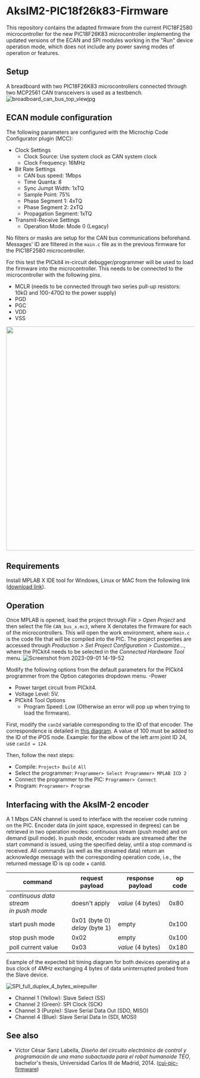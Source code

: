 # AksIM2-PIC18f26k83-Firmware
This repository contains the adapted firmware from the current PIC18F2580 microcontroller for the new PIC18F26K83 microcontroller implementing the updated versions of the ECAN and SPI modules working in the "Run" device operation mode, which does not include any power saving modes of operation or features. 



## Setup
A breadboard with two PIC18F26K83 microcontrollers connected through two MCP2561 CAN transceivers is used as a testbench.
![broadboard_can_bus_top_viewjpg](https://github.com/AlbertoRodriguezSanz/CAN-Bus-Test/assets/95371514/c0f4a20e-199d-4b0a-b0b2-8a69f7578277)

## ECAN module configuration
The following parameters are configured with the Microchip Code Configurator plugin (MCC):
- Clock Settings
  - Clock Source: Use system clock as CAN system clock
  - Clock Frequency: 16MHz
- Bit Rate Settings
  - CAN bus speed: 1Mbps
  - Time Quanta: 8
  - Sync Jumpt Width: 1xTQ
  - Sample Point: 75%
  - Phase Segment 1: 4xTQ
  - Phase Segment 2: 2xTQ
  - Propagation Segment: 1xTQ
- Transmit-Receive Settings
  - Operation Mode: Mode 0 (Legacy)

No filters or masks are setup for the CAN bus communications beforehand. Messages' ID are filtered in the `main.c` file as in the previous firmware for the PIC18F2580 microcontroller.

For this test the PICkit4 in-circuit debugger/programmer will be used to load the firmware into the microcontroller. This needs to be connected to the microcontroller with the following pins.
- MCLR (needs to be connected through two series pull-up resistors: 10kΩ and 100-470Ω to the power supply)
- PGD
- PGC
- VDD
- VSS

<p align = "center">
<img src="https://github.com/AlbertoRodriguezSanz/aksim_2_pic_firmware/assets/95371514/3c4a5d15-1f9f-4ac2-9d40-555727d5c120" width = "600" />
</p>
  
## Requirements

Install MPLAB X IDE tool for Windows, Linux or MAC from the following link ([download link](https://www.microchip.com/en-us/tools-resources/develop/mplab-x-ide#tabs)).

## Operation

Once MPLAB is opened, load the project through *File > Open Project* and then select the file `CAN_bus_x.mc3`, where X denotates the firmware for each of the microcontrollers.
This will open the work environment, where `main.c` is the code file that will be compiled into the PIC. The project properties are accessed through *Production > Set Project Configuration > Customize...*, where the PICkit4 needs to be selected in the *Connected Hardware Tool* menu.
![Screenshot from 2023-09-01 14-19-52](https://github.com/AlbertoRodriguezSanz/CAN-Bus-Test/assets/95371514/248a38f8-ebf5-4f62-97c1-47c6fd496216)

Modify the following options from the default parameters for the PICkit4 programmer from the Option categories dropdown menu.
-Power
  - Power target circuit from PICkit4.
  - Voltage Level: 5V.
- PICkit4 Tool Options
  - Program Speed: Low (Otherwise an error will pop up when trying to load the firmware).

First, modify the `canId` variable corresponding to the ID of that encoder. The correspondence is detailed in [this diagram](https://robots.uc3m.es/teo-developer-manual/diagrams.html#joint-indexes). A value of 100 must be added to the ID of the iPOS node. Example: for the elbow of the left arm joint ID 24, use `canId = 124`.

Then, follow the next steps:
* Compile: `Project> Build All`
* Select the programmer: `Programmer> Select Programmer> MPLAB ICD 2`
* Connect the programmer to the PIC: `Programmer> Connect`
* Program: `Programmer> Program`

## Interfacing with the AksIM-2 encoder

A 1 Mbps CAN channel is used to interface with the receiver code running on the PIC. Encoder data (in joint space, expressed in degrees) can be retrieved in two operation modes: continuous stream (push mode) and on demand (pull mode). In push mode, encoder reads are streamed after the start command is issued, using the specified delay, until a stop command is received. All commands (as well as the streamed data) return an acknowledge message with the corresponding operation code, i.e., the returned message ID is op code + canId.

| command                                    | request payload                   | response payload  | op code |
|--------------------------------------------|-----------------------------------|-------------------|---------|
| *continuous data stream*<br>*in push mode* | doesn't apply                     | *value* (4 bytes) | 0x80    |
| start push mode                            | 0x01 (byte 0)<br>*delay* (byte 1) | empty             | 0x100   |
| stop push mode                             | 0x02                              | empty             | 0x100   |
| poll current value                         | 0x03                              | *value* (4 bytes) | 0x180   |

Example of the expected bit timing diagram for both devices operating at a bus clock of 4MHz exchanging 4 bytes of data uninterrupted probed from the Slave device. 

![SPI_full_duplex_4_bytes_wirepuller](https://github.com/AlbertoRodriguezSanz/SPI-Master-Full-Duplex-Test/assets/95371514/8cec0679-3de8-4592-b545-275d96177c6c)


- Channel 1 (Yellow): Slave Select (SS)
- Channel 2 (Green): SPI Clock (SCK)
- Channel 3 (Purple): Slave Serial Data Out (SDO, MISO)
- Channel 4 (Blue): Slave Serial Data In (SDI, MOSI)

## See also

* Víctor César Sanz Labella, *Diseño del circuito electrónico de control y programación de una mano subactuada para el robot humanoide TEO*, bachelor's thesis, Universidad Carlos III de Madrid, 2014. ([cui-pic-firmware](https://github.com/roboticslab-uc3m/cui-pic-firmware))



